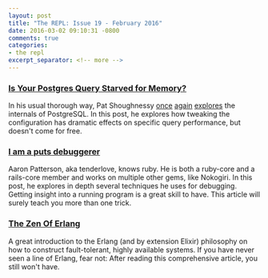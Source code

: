 ```yaml
---
layout: post
title: "The REPL: Issue 19 - February 2016"
date: 2016-03-02 09:10:31 -0800
comments: true
categories:
- the repl
excerpt_separator: <!-- more -->
---
```


### [Is Your Postgres Query Starved for Memory?][1]

In his usual thorough way, Pat Shoughnessy [once][5] [again][4] [explores][6] the internals of PostgreSQL. In this post, he explores how tweaking the configuration has dramatic effects on specific query performance, but doesn't come for free.

### [I am a puts debuggerer][2]

Aaron Patterson, aka tenderlove, knows ruby. He is both a ruby-core and a rails-core member and works on multiple other gems, like Nokogiri. In this post, he explores in depth several techniques he uses for debugging. Getting insight into a running program is a great skill to have. This article will surely teach you more than one trick.

### [The Zen Of Erlang][3]

A great introduction to the Erlang (and by extension Elixir) philosophy on how to construct fault-tolerant, highly available systems. If you have never seen a line of Erlang, fear not: After reading this comprehensive article, you still won't have.

[1]: http://patshaughnessy.net/2016/1/22/is-your-postgres-query-starved-for-memory
[2]: http://tenderlovemaking.com/2016/02/05/i-am-a-puts-debuggerer.html
[3]: http://ferd.ca/the-zen-of-erlang.html
[4]: http://patshaughnessy.net/2015/11/24/a-look-at-how-postgres-executes-a-tiny-join
[5]: http://patshaughnessy.net/2014/10/13/following-a-select-statement-through-postgres-internals
[6]: http://patshaughnessy.net/2014/11/11/discovering-the-computer-science-behind-postgres-indexes
